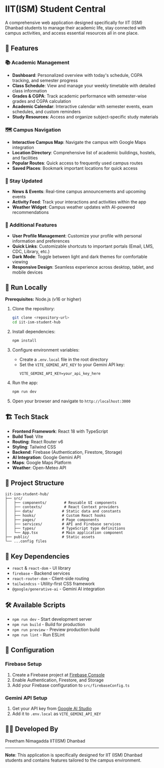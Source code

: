 # IIT(ISM) Student Central

A comprehensive web application designed specifically for IIT (ISM) Dhanbad students to manage their academic life, stay connected with campus activities, and access essential resources all in one place.

## 🌟 Features

### 📚 Academic Management
- **Dashboard**: Personalized overview with today's schedule, CGPA tracking, and semester progress
- **Class Schedule**: View and manage your weekly timetable with detailed class information
- **Grades & CGPA**: Track academic performance with semester-wise grades and CGPA calculation
- **Academic Calendar**: Interactive calendar with semester events, exam schedules, and custom reminders
- **Study Resources**: Access and organize subject-specific study materials

### 🗺️ Campus Navigation
- **Interactive Campus Map**: Navigate the campus with Google Maps integration
- **Location Directory**: Comprehensive list of academic buildings, hostels, and facilities
- **Popular Routes**: Quick access to frequently used campus routes
- **Saved Places**: Bookmark important locations for quick access

### 📰 Stay Updated
- **News & Events**: Real-time campus announcements and upcoming events
- **Activity Feed**: Track your interactions and activities within the app
- **Weather Widget**: Campus weather updates with AI-powered recommendations

### 🎯 Additional Features
- **User Profile Management**: Customize your profile with personal information and preferences
- **Quick Links**: Customizable shortcuts to important portals (Email, LMS, CDC, Library, etc.)
- **Dark Mode**: Toggle between light and dark themes for comfortable viewing
- **Responsive Design**: Seamless experience across desktop, tablet, and mobile devices

## 🚀 Run Locally

**Prerequisites:**  Node.js (v16 or higher)

1. Clone the repository:
   ```bash
   git clone <repository-url>
   cd iit-ism-student-hub
   ```

2. Install dependencies:
   ```bash
   npm install
   ```

3. Configure environment variables:
   - Create a `.env.local` file in the root directory
   - Set the `VITE_GEMINI_API_KEY` to your Gemini API key:
     ```
     VITE_GEMINI_API_KEY=your_api_key_here
     ```

4. Run the app:
   ```bash
   npm run dev
   ```

5. Open your browser and navigate to `http://localhost:3000`

## 🏗️ Tech Stack

- **Frontend Framework**: React 18 with TypeScript
- **Build Tool**: Vite
- **Routing**: React Router v6
- **Styling**: Tailwind CSS
- **Backend**: Firebase (Authentication, Firestore, Storage)
- **AI Integration**: Google Gemini API
- **Maps**: Google Maps Platform
- **Weather**: Open-Meteo API

## 📁 Project Structure

```
iit-ism-student-hub/
├── src/
│   ├── components/        # Reusable UI components
│   ├── contexts/          # React Context providers
│   ├── data/             # Static data and constants
│   ├── hooks/            # Custom React hooks
│   ├── pages/            # Page components
│   ├── services/         # API and Firebase services
│   ├── types/            # TypeScript type definitions
│   └── App.tsx           # Main application component
├── public/               # Static assets
└── ...config files
```

## 🔑 Key Dependencies

- `react` & `react-dom` - UI library
- `firebase` - Backend services
- `react-router-dom` - Client-side routing
- `tailwindcss` - Utility-first CSS framework
- `@google/generative-ai` - Gemini AI integration

## 🛠️ Available Scripts

- `npm run dev` - Start development server
- `npm run build` - Build for production
- `npm run preview` - Preview production build
- `npm run lint` - Run ESLint

## 📝 Configuration

### Firebase Setup
1. Create a Firebase project at [Firebase Console](https://console.firebase.google.com/)
2. Enable Authentication, Firestore, and Storage
3. Add your Firebase configuration to `src/firebaseConfig.ts`

### Gemini API Setup
1. Get your API key from [Google AI Studio](https://makersuite.google.com/app/apikey)
2. Add it to `.env.local` as `VITE_GEMINI_API_KEY`

## 👨‍💻 Developed By

Preetham Nimagadda
IIT(ISM) Dhanbad

---

**Note**: This application is specifically designed for IIT (ISM) Dhanbad students and contains features tailored to the campus environment.
